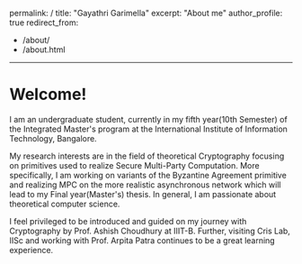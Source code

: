 permalink: /
title: "Gayathri Garimella"
excerpt: "About me"
author_profile: true
redirect_from: 
  - /about/
  - /about.html
---

Welcome!
======
I am an undergraduate student, currently in my fifth year(10th Semester) of the Integrated Master's program at the International Institute of Information Technology, Bangalore. 

My research interests are in the field of theoretical Cryptography focusing on primitives used to realize Secure Multi-Party Computation. More specifically, I am working on variants of the Byzantine Agreement primitive and realizing MPC on the more realistic asynchronous network which will lead to my Final year(Master's) thesis. In general, I am passionate about theoretical computer science.

 I feel privileged to be introduced and guided on my journey with Cryptography by Prof. Ashish Choudhury at IIIT-B. Further, visiting Cris Lab, IISc and working with Prof. Arpita Patra continues to be a great learning experience. 
